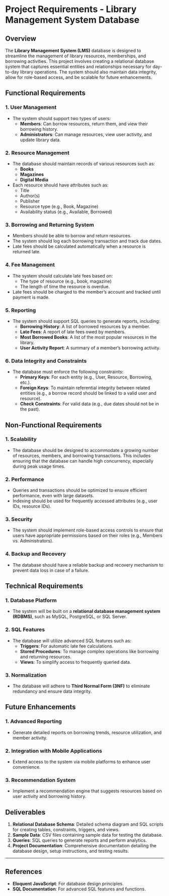 # Project Requirements - Library Management System Database

## Overview

The **Library Management System (LMS)** database is designed to streamline the management of library resources, memberships, and borrowing activities. This project involves creating a relational database system that captures essential entities and relationships necessary for day-to-day library operations. The system should also maintain data integrity, allow for role-based access, and be scalable for future enhancements.

## Functional Requirements

### 1. User Management
- The system should support two types of users:
  - **Members**: Can borrow resources, return them, and view their borrowing history.
  - **Administrators**: Can manage resources, view user activity, and update library data.
  
### 2. Resource Management
- The database should maintain records of various resources such as:
  - **Books**
  - **Magazines**
  - **Digital Media**
- Each resource should have attributes such as:
  - Title
  - Author(s)
  - Publisher
  - Resource type (e.g., Book, Magazine)
  - Availability status (e.g., Available, Borrowed)
  
### 3. Borrowing and Returning System
- Members should be able to borrow and return resources.
- The system should log each borrowing transaction and track due dates.
- Late fees should be calculated automatically when a resource is returned late.

### 4. Fee Management
- The system should calculate late fees based on:
  - The type of resource (e.g., book, magazine)
  - The length of time the resource is overdue.
- Late fees should be charged to the member’s account and tracked until payment is made.

### 5. Reporting
- The system should support SQL queries to generate reports, including:
  - **Borrowing History**: A list of borrowed resources by a member.
  - **Late Fees**: A report of late fees owed by members.
  - **Most Borrowed Books**: A list of the most popular resources in the library.
  - **User Activity Report**: A summary of a member’s borrowing activity.

### 6. Data Integrity and Constraints
- The database must enforce the following constraints:
  - **Primary Keys**: For each entity (e.g., User, Resource, Borrowing, etc.).
  - **Foreign Keys**: To maintain referential integrity between related entities (e.g., a borrow record should be linked to a valid user and resource).
  - **Check Constraints**: For valid data (e.g., due dates should not be in the past).
  
## Non-Functional Requirements

### 1. **Scalability**
- The database should be designed to accommodate a growing number of resources, members, and borrowing transactions. This includes ensuring that the database can handle high concurrency, especially during peak usage times.

### 2. **Performance**
- Queries and transactions should be optimized to ensure efficient performance, even with large datasets.
- Indexing should be used for frequently accessed attributes (e.g., user IDs, resource IDs).

### 3. **Security**
- The system should implement role-based access controls to ensure that users have appropriate permissions based on their roles (e.g., Members vs. Administrators).
  
### 4. **Backup and Recovery**
- The database should have a reliable backup and recovery mechanism to prevent data loss in case of a failure.

## Technical Requirements

### 1. **Database Platform**
- The system will be built on a **relational database management system (RDBMS)**, such as MySQL, PostgreSQL, or SQL Server.

### 2. **SQL Features**
- The database will utilize advanced SQL features such as:
  - **Triggers**: For automatic late fee calculations.
  - **Stored Procedures**: To manage complex operations like borrowing and returning resources.
  - **Views**: To simplify access to frequently queried data.

### 3. **Normalization**
- The database will adhere to **Third Normal Form (3NF)** to eliminate redundancy and ensure data integrity.

## Future Enhancements

### 1. **Advanced Reporting**
- Generate detailed reports on borrowing trends, resource utilization, and member activity.

### 2. **Integration with Mobile Applications**
- Extend access to the system via mobile platforms to enhance user convenience.

### 3. **Recommendation System**
- Implement a recommendation engine that suggests resources based on user activity and borrowing history.

## Deliverables

1. **Relational Database Schema**: Detailed schema diagram and SQL scripts for creating tables, constraints, triggers, and views.
2. **Sample Data**: CSV files containing sample data for testing the database.
3. **Queries**: SQL queries to generate reports and perform analytics.
4. **Project Documentation**: Comprehensive documentation detailing the database design, setup instructions, and testing results.

---

## References

- **Eloquent JavaScript**: For database design principles.
- **SQL Documentation**: For advanced SQL features and functions.


